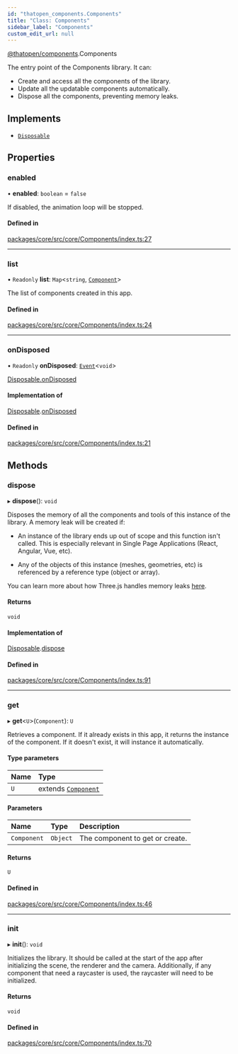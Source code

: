 ```yaml
---
id: "thatopen_components.Components"
title: "Class: Components"
sidebar_label: "Components"
custom_edit_url: null
---
```


[@thatopen/components](../modules/thatopen_components.md).Components

The entry point of the Components library.
It can:
- Create and access all the components of the library.
- Update all the updatable components automatically.
- Dispose all the components, preventing memory leaks.

## Implements

- [`Disposable`](../interfaces/thatopen_components.Disposable.md)

## Properties

### enabled

• **enabled**: `boolean` = `false`

If disabled, the animation loop will be stopped.

#### Defined in

[packages/core/src/core/Components/index.ts:27](https://github.com/ThatOpen/engine_components/blob/7affdb6/packages/core/src/core/Components/index.ts#L27)

___

### list

• `Readonly` **list**: `Map`<`string`, [`Component`](thatopen_components.Component.md)\>

The list of components created in this app.

#### Defined in

[packages/core/src/core/Components/index.ts:24](https://github.com/ThatOpen/engine_components/blob/7affdb6/packages/core/src/core/Components/index.ts#L24)

___

### onDisposed

• `Readonly` **onDisposed**: [`Event`](thatopen_components.Event.md)<`void`\>

[Disposable.onDisposed](../interfaces/thatopen_components.Disposable.md#ondisposed)

#### Implementation of

[Disposable](../interfaces/thatopen_components.Disposable.md).[onDisposed](../interfaces/thatopen_components.Disposable.md#ondisposed)

#### Defined in

[packages/core/src/core/Components/index.ts:21](https://github.com/ThatOpen/engine_components/blob/7affdb6/packages/core/src/core/Components/index.ts#L21)

## Methods

### dispose

▸ **dispose**(): `void`

Disposes the memory of all the components and tools of this instance of
the library. A memory leak will be created if:

- An instance of the library ends up out of scope and this function isn't
called. This is especially relevant in Single Page Applications (React,
Angular, Vue, etc).

- Any of the objects of this instance (meshes, geometries, etc) is
referenced by a reference type (object or array).

You can learn more about how Three.js handles memory leaks
[here](https://threejs.org/docs/#manual/en/introduction/How-to-dispose-of-objects).

#### Returns

`void`

#### Implementation of

[Disposable](../interfaces/thatopen_components.Disposable.md).[dispose](../interfaces/thatopen_components.Disposable.md#dispose)

#### Defined in

[packages/core/src/core/Components/index.ts:91](https://github.com/ThatOpen/engine_components/blob/7affdb6/packages/core/src/core/Components/index.ts#L91)

___

### get

▸ **get**<`U`\>(`Component`): `U`

Retrieves a component. If it already exists in this app, it returns the instance of the component. If it
doesn't exist, it will instance it automatically.

#### Type parameters

| Name | Type |
| :------ | :------ |
| `U` | extends [`Component`](thatopen_components.Component.md) |

#### Parameters

| Name | Type | Description |
| :------ | :------ | :------ |
| `Component` | `Object` | The component to get or create. |

#### Returns

`U`

#### Defined in

[packages/core/src/core/Components/index.ts:46](https://github.com/ThatOpen/engine_components/blob/7affdb6/packages/core/src/core/Components/index.ts#L46)

___

### init

▸ **init**(): `void`

Initializes the library. It should be called at the start of the app after
initializing the scene, the renderer and the
camera. Additionally, if any component that need a raycaster is
used, the raycaster will need to be initialized.

#### Returns

`void`

#### Defined in

[packages/core/src/core/Components/index.ts:70](https://github.com/ThatOpen/engine_components/blob/7affdb6/packages/core/src/core/Components/index.ts#L70)
